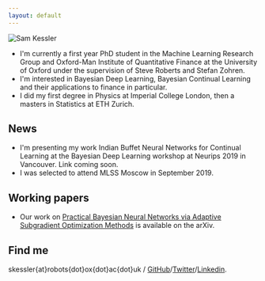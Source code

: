 ```yaml
---
layout: default
---
```


![Sam Kessler](https://raw.github.com/skezle/skezle.github.io/master/_assets/me.png "me")

* I'm currently a first year PhD student in the Machine Learning Research Group and 
Oxford-Man Institute of Quantitative Finance at the University of Oxford under the supervision of Steve Roberts
 and Stefan Zohren. 
* I'm interested in Bayesian Deep Learning, Bayesian Continual Learning and their
applications to finance in particular. 
* I did my first degree in Physics at Imperial College London, then a masters in 
Statistics at ETH Zurich.

## News

* I'm presenting my work Indian Buffet Neural Networks for Continual Learning at the 
Bayesian Deep Learning workshop at Neurips 2019 in Vancouver. Link coming soon.
* I was selected to attend MLSS Moscow in September 2019.

## Working papers

* Our work on [Practical Bayesian Neural Networks via Adaptive
Subgradient Optimization Methods](https://arxiv.org/pdf/1811.03679.pdf) is available on 
the arXiv.

## Find me
skessler{at}robots{dot}ox{dot}ac{dot}uk / [GitHub](http://github.com/skezle)/[Twitter](http://twitter.com/SamKezz)/[Linkedin](https://uk.linkedin.com/pub/samuel-kessler/39/aa2/79).

